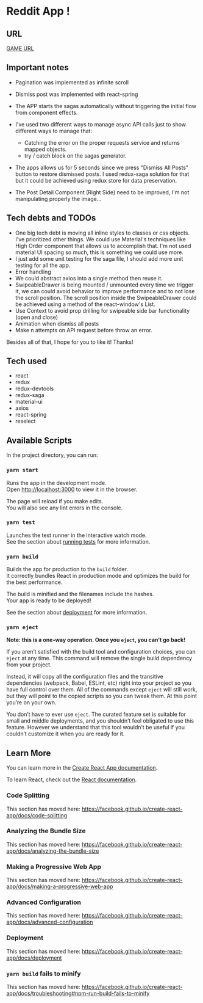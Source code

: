 # Reddit App !

## URL

[GAME URL](https://mariano-deviget-reddit.herokuapp.com)

## Important notes

- Pagination was implemented as infinite scroll
- Dismiss post was implemented with react-spring
- The APP starts the sagas automatically without triggering the initial flow from component effects.
- I've used two different ways to manage async API calls just to show different ways to manage that:

  - Catching the error on the proper requests service and returns mapped objects.
  - try / catch block on the sagas generator.

- The apps allows us for 5 seconds since we press "Dismiss All Posts" button to restore dismissed posts. I used redux-saga solution for that but it could be achieved using redux store for data preservation.
- The Post Detail Component (Right Side) need to be improved, I'm not manipulating properly the image...

## Tech debts and TODOs

- One big tech debt is moving all inline styles to classes or css objects. I've prioritized other things. We could
  use Material's techniques like High Order component that allows us to accomplish that. I'm not used material UI spacing so much, this is something we could use more.
- I just add some unit testing for the saga file, I should add more unit testing for all the app.
- Error handling
- We could abstract axios into a single method then reuse it.
- SwipeableDrawer is being mounted / unmounted every time we trigger it, we can could avoid behavior to improve performance and to not lose the scroll position. The scroll position inside the SwipeableDrawer could be achieved using a method of the react-window's List.
- Use Context to avoid prop drilling for swipeable side bar functionality (open and close)
- Animation when dismiss all posts
- Make n attempts on API request before throw an error.

Besides all of that, I hope for you to like it! Thanks!

## Tech used

- react
- redux
- redux-devtools
- redux-saga
- material-ui
- axios
- react-spring
- reselect

## Available Scripts

In the project directory, you can run:

### `yarn start`

Runs the app in the development mode.<br />
Open [http://localhost:3000](http://localhost:3000) to view it in the browser.

The page will reload if you make edits.<br />
You will also see any lint errors in the console.

### `yarn test`

Launches the test runner in the interactive watch mode.<br />
See the section about [running tests](https://facebook.github.io/create-react-app/docs/running-tests) for more information.

### `yarn build`

Builds the app for production to the `build` folder.<br />
It correctly bundles React in production mode and optimizes the build for the best performance.

The build is minified and the filenames include the hashes.<br />
Your app is ready to be deployed!

See the section about [deployment](https://facebook.github.io/create-react-app/docs/deployment) for more information.

### `yarn eject`

**Note: this is a one-way operation. Once you `eject`, you can’t go back!**

If you aren’t satisfied with the build tool and configuration choices, you can `eject` at any time. This command will remove the single build dependency from your project.

Instead, it will copy all the configuration files and the transitive dependencies (webpack, Babel, ESLint, etc) right into your project so you have full control over them. All of the commands except `eject` will still work, but they will point to the copied scripts so you can tweak them. At this point you’re on your own.

You don’t have to ever use `eject`. The curated feature set is suitable for small and middle deployments, and you shouldn’t feel obligated to use this feature. However we understand that this tool wouldn’t be useful if you couldn’t customize it when you are ready for it.

## Learn More

You can learn more in the [Create React App documentation](https://facebook.github.io/create-react-app/docs/getting-started).

To learn React, check out the [React documentation](https://reactjs.org/).

### Code Splitting

This section has moved here: https://facebook.github.io/create-react-app/docs/code-splitting

### Analyzing the Bundle Size

This section has moved here: https://facebook.github.io/create-react-app/docs/analyzing-the-bundle-size

### Making a Progressive Web App

This section has moved here: https://facebook.github.io/create-react-app/docs/making-a-progressive-web-app

### Advanced Configuration

This section has moved here: https://facebook.github.io/create-react-app/docs/advanced-configuration

### Deployment

This section has moved here: https://facebook.github.io/create-react-app/docs/deployment

### `yarn build` fails to minify

This section has moved here: https://facebook.github.io/create-react-app/docs/troubleshooting#npm-run-build-fails-to-minify
